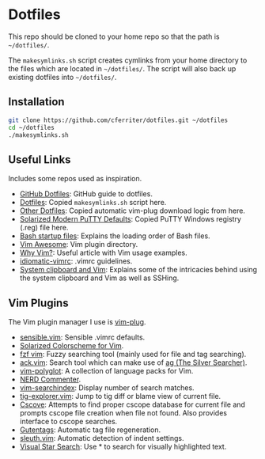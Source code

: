 Dotfiles
========
This repo should be cloned to your home repo so that the path is `~/dotfiles/`.

The `makesymlinks.sh` script creates cymlinks from your home directory to the
files which are located in `~/dotfiles/`. The script will also back up existing
dotfiles into `~/dotfiles/`.

Installation
------------

``` bash
git clone https://github.com/cferriter/dotfiles.git ~/dotfiles
cd ~/dotfiles
./makesymlinks.sh
```

Useful Links
------------
Includes some repos used as inspiration.

- [GitHub Dotfiles](https://dotfiles.github.io/): GitHub guide to dotfiles.
- [Dotfiles](https://github.com/michaeljsmalley/dotfiles/blob/master/makesymlinks.sh): Copied `makesymlinks.sh` script here.
- [Other Dotfiles](https://github.com/bndabbs/dotfiles/blob/master/.vimrc): Copied automatic vim-plug download logic from here.
- [Solarized Modern PuTTY Defaults](https://github.com/jblaine/solarized-and-modern-putty/blob/master/putty-modern-256color.reg): Copied PuTTY Windows registry (.reg) file here.
- [Bash startup files](https://shreevatsa.wordpress.com/2008/03/30/zshbash-startup-files-loading-order-bashrc-zshrc-etc/): Explains the loading order of Bash files.
- [Vim Awesome](https://vimawesome.com/): Vim plugin directory.
- [Why Vim?](http://www.terminally-incoherent.com/blog/2012/03/21/why-vim/): Useful article with Vim usage examples.
- [idiomatic-vimrc](https://github.com/romainl/idiomatic-vimrc.git): .vimrc guidelines.
- [System clipboard and Vim](https://vi.stackexchange.com/questions/84/how-can-i-copy-text-to-the-system-clipboard-from-vim): Explains some of the intricacies behind using the system clipboard and Vim as well as SSHing.

Vim Plugins
------------
The Vim plugin manager I use is [vim-plug](https://github.com/junegunn/vim-plug).

- [sensible.vim](https://github.com/tpope/vim-sensible): Sensible .vimrc defaults.
- [Solarized Colorscheme for Vim](https://github.com/altercation/vim-colors-solarized).
- [fzf vim](https://github.com/junegunn/fzf.vim): Fuzzy searching tool (mainly used for file and tag searching).
- [ack.vim](https://github.com/mileszs/ack.vim): Search tool which can make use of [ag (The Silver Searcher)](https://github.com/ggreer/the_silver_searcher).
- [vim-polyglot](https://github.com/sheerun/vim-polyglot): A collection of language packs for Vim.
- [NERD Commenter](https://github.com/scrooloose/nerdcommenter).
- [vim-searchindex](https://github.com/google/vim-searchindex): Display number of search matches.
- [tig-explorer.vim](https://github.com/iberianpig/tig-explorer.vim): Jump to tig diff or blame view of current file.
- [Cscove](https://github.com/brookhong/cscope.vim): Attempts to find proper cscope database for current file and prompts cscope file creation when file not found. Also provides interface to cscope searches.
- [Gutentags](https://github.com/ludovicchabant/vim-gutentags): Automatic tag file regeneration.
- [sleuth.vim](https://github.com/tpope/vim-sleuth): Automatic detection of indent settings.
- [Visual Star Search](https://github.com/nelstrom/vim-visual-star-search): Use * to search for visually highlighted text.
